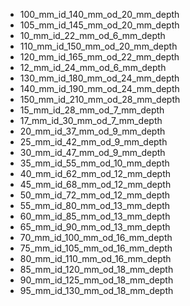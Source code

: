 * 100_mm_id_140_mm_od_20_mm_depth
* 105_mm_id_145_mm_od_20_mm_depth
* 10_mm_id_22_mm_od_6_mm_depth
* 110_mm_id_150_mm_od_20_mm_depth
* 120_mm_id_165_mm_od_22_mm_depth
* 12_mm_id_24_mm_od_6_mm_depth
* 130_mm_id_180_mm_od_24_mm_depth
* 140_mm_id_190_mm_od_24_mm_depth
* 150_mm_id_210_mm_od_28_mm_depth
* 15_mm_id_28_mm_od_7_mm_depth
* 17_mm_id_30_mm_od_7_mm_depth
* 20_mm_id_37_mm_od_9_mm_depth
* 25_mm_id_42_mm_od_9_mm_depth
* 30_mm_id_47_mm_od_9_mm_depth
* 35_mm_id_55_mm_od_10_mm_depth
* 40_mm_id_62_mm_od_12_mm_depth
* 45_mm_id_68_mm_od_12_mm_depth
* 50_mm_id_72_mm_od_12_mm_depth
* 55_mm_id_80_mm_od_13_mm_depth
* 60_mm_id_85_mm_od_13_mm_depth
* 65_mm_id_90_mm_od_13_mm_depth
* 70_mm_id_100_mm_od_16_mm_depth
* 75_mm_id_105_mm_od_16_mm_depth
* 80_mm_id_110_mm_od_16_mm_depth
* 85_mm_id_120_mm_od_18_mm_depth
* 90_mm_id_125_mm_od_18_mm_depth
* 95_mm_id_130_mm_od_18_mm_depth
